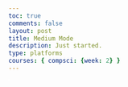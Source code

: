 ```yaml
---
toc: true
comments: false
layout: post
title: Medium Mode
description: Just started.
type: platforms
courses: { compsci: {week: 2} }
---
```


<style>
    .canvas-container {
        display: flex;
    }
    canvas {
        margin: 0;
        border: 1px solid white;
    }
</style>
<div class="canvas-container">
    <canvas id="BackyRoundyCanvas"></canvas>
</div>

<script>
    document.addEventListener('DOMContentLoaded', function () {
        const canvas = document.getElementById("BackyRoundyCanvas");
        const ctx = canvas.getContext('2d');

        const backgroundImg = new Image();
        backgroundImg.src = '{{site.baseurl}}/images/Backy_Roundy.jpg';

        backgroundImg.onload = function () {
            const WIDTH = 1280;
            const HEIGHT = 1000;
            const ASPECT_RATIO = WIDTH / HEIGHT;

            const canvasWidth = window.innerWidth;
            const canvasHeight = canvasWidth / ASPECT_RATIO;

            canvas.width = canvasWidth;
            canvas.height = canvasHeight;
            canvas.style.width = `${canvasWidth}px`;
            canvas.style.height = `${canvasHeight}px`;

            var gameSpeed = 2;

            class Layer {
                constructor(image, speedRatio, initialY) {
                    this.x = 0;
                    this.y = initialY;
                    this.width = WIDTH;
                    this.height = HEIGHT;
                    this.image = image;
                    this.speedRatio = speedRatio;
                    this.speed = gameSpeed * this.speedRatio;
                    this.frame = 0;
                }
                update() {
                    this.x = (this.x - this.speed) % this.width;
                }
                draw() {
                    ctx.drawImage(this.image, this.x, this.y);
                    ctx.drawImage(this.image, this.x + this.width, this.y);
                }
            }

            var backgroundObj = new Layer(backgroundImg, 0.5, 0);

            function background() {
                backgroundObj.update();
                backgroundObj.draw();
                requestAnimationFrame(background);
            }

            background();
        };

        const boxImg = new Image();
        boxImg.src = '{{site.baseurl}}/images/box.png';

        const platformImg = new Image();
        platformImg.src = '{{site.baseurl}}/images/platform.png';

        boxImg.onload = function () {
            platformImg.onload = function () {
                const box = new Box(boxImg);
                const platform = new Platform(platformImg);
                animate(box, platform);
            };
        };

        function animate(box, platform) {
            // Your animation code here
        }
    });
</script>
</body>
</html>
